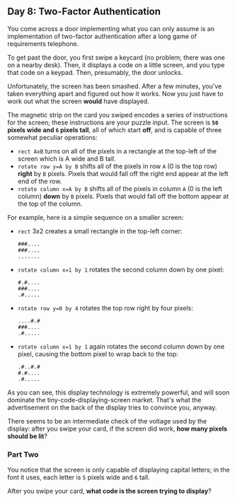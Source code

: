 ## Day 8: Two-Factor Authentication

You come across a door implementing what you can only assume is an implementation of two-factor authentication after a long game of requirements telephone.

To get past the door, you first swipe a keycard (no problem; there was one on a nearby desk). Then, it displays a code on a little screen, and you type that code on a keypad. Then, presumably, the door unlocks.

Unfortunately, the screen has been smashed. After a few minutes, you've taken everything apart and figured out how it works. Now you just have to work out what the screen **would** have displayed.

The magnetic strip on the card you swiped encodes a series of instructions for the screen; these instructions are your puzzle input. The screen is **`50` pixels wide and `6` pixels tall**, all of which start **off**, and is capable of three somewhat peculiar operations:

- `rect AxB` turns on all of the pixels in a rectangle at the top-left of the screen which is A wide and B tall.
- `rotate row y=A by B` shifts all of the pixels in row `A` (0 is the top row) **right** by `B` pixels. Pixels that would fall off the right end appear at the left end of the row.
- `rotate column x=A by B` shifts all of the pixels in column `A` (0 is the left column) **down** by `B` pixels. Pixels that would fall off the bottom appear at the top of the column.

For example, here is a simple sequence on a smaller screen:

- `rect` 3x2 creates a small rectangle in the top-left corner:

  ~~~
  ###....
  ###....
  .......
  ~~~

- `rotate column x=1 by 1` rotates the second column down by one pixel:

  ~~~
  #.#....
  ###....
  .#.....
  ~~~

- `rotate row y=0 by 4` rotates the top row right by four pixels:

  ~~~
  ....#.#
  ###....
  .#.....
  ~~~

- `rotate column x=1 by 1` again rotates the second column down by one pixel, causing the bottom pixel to wrap back to the top:

  ~~~
  .#..#.#
  #.#....
  .#.....
  ~~~

As you can see, this display technology is extremely powerful, and will soon dominate the tiny-code-displaying-screen market. That's what the advertisement on the back of the display tries to convince you, anyway.

There seems to be an intermediate check of the voltage used by the display: after you swipe your card, if the screen did work, **how many pixels should be lit**?

### Part Two

You notice that the screen is only capable of displaying capital letters; in the font it uses, each letter is `5` pixels wide and `6` tall.

After you swipe your card, **what code is the screen trying to display**?